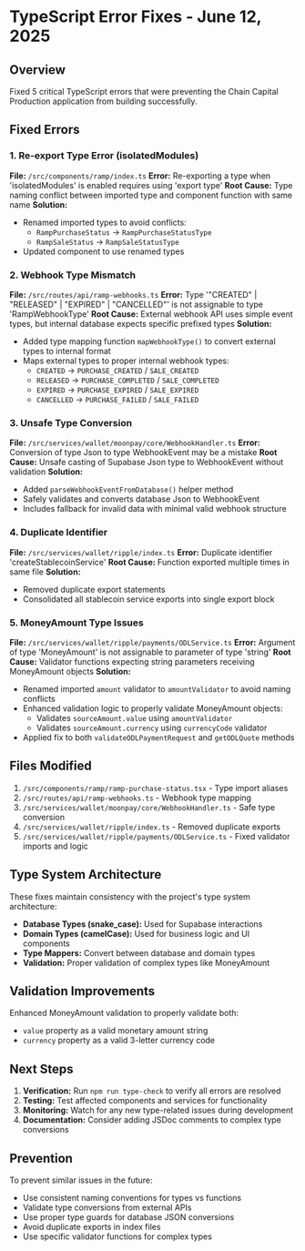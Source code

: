 # TypeScript Error Fixes - June 12, 2025

## Overview
Fixed 5 critical TypeScript errors that were preventing the Chain Capital Production application from building successfully.

## Fixed Errors

### 1. Re-export Type Error (isolatedModules)
**File:** `/src/components/ramp/index.ts`
**Error:** Re-exporting a type when 'isolatedModules' is enabled requires using 'export type'
**Root Cause:** Type naming conflict between imported type and component function with same name
**Solution:** 
- Renamed imported types to avoid conflicts:
  - `RampPurchaseStatus` → `RampPurchaseStatusType`
  - `RampSaleStatus` → `RampSaleStatusType`
- Updated component to use renamed types

### 2. Webhook Type Mismatch
**File:** `/src/routes/api/ramp-webhooks.ts`
**Error:** Type '"CREATED" | "RELEASED" | "EXPIRED" | "CANCELLED"' is not assignable to type 'RampWebhookType'
**Root Cause:** External webhook API uses simple event types, but internal database expects specific prefixed types
**Solution:**
- Added type mapping function `mapWebhookType()` to convert external types to internal format
- Maps external types to proper internal webhook types:
  - `CREATED` → `PURCHASE_CREATED` / `SALE_CREATED`
  - `RELEASED` → `PURCHASE_COMPLETED` / `SALE_COMPLETED`
  - `EXPIRED` → `PURCHASE_EXPIRED` / `SALE_EXPIRED`
  - `CANCELLED` → `PURCHASE_FAILED` / `SALE_FAILED`

### 3. Unsafe Type Conversion
**File:** `/src/services/wallet/moonpay/core/WebhookHandler.ts`
**Error:** Conversion of type Json to type WebhookEvent may be a mistake
**Root Cause:** Unsafe casting of Supabase Json type to WebhookEvent without validation
**Solution:**
- Added `parseWebhookEventFromDatabase()` helper method
- Safely validates and converts database Json to WebhookEvent
- Includes fallback for invalid data with minimal valid webhook structure

### 4. Duplicate Identifier
**File:** `/src/services/wallet/ripple/index.ts`
**Error:** Duplicate identifier 'createStablecoinService'
**Root Cause:** Function exported multiple times in same file
**Solution:**
- Removed duplicate export statements
- Consolidated all stablecoin service exports into single export block

### 5. MoneyAmount Type Issues
**File:** `/src/services/wallet/ripple/payments/ODLService.ts`
**Error:** Argument of type 'MoneyAmount' is not assignable to parameter of type 'string'
**Root Cause:** Validator functions expecting string parameters receiving MoneyAmount objects
**Solution:**
- Renamed imported `amount` validator to `amountValidator` to avoid naming conflicts
- Enhanced validation logic to properly validate MoneyAmount objects:
  - Validates `sourceAmount.value` using `amountValidator`
  - Validates `sourceAmount.currency` using `currencyCode` validator
- Applied fix to both `validateODLPaymentRequest` and `getODLQuote` methods

## Files Modified

1. `/src/components/ramp/ramp-purchase-status.tsx` - Type import aliases
2. `/src/routes/api/ramp-webhooks.ts` - Webhook type mapping
3. `/src/services/wallet/moonpay/core/WebhookHandler.ts` - Safe type conversion
4. `/src/services/wallet/ripple/index.ts` - Removed duplicate exports
5. `/src/services/wallet/ripple/payments/ODLService.ts` - Fixed validator imports and logic

## Type System Architecture

These fixes maintain consistency with the project's type system architecture:
- **Database Types (snake_case):** Used for Supabase interactions
- **Domain Types (camelCase):** Used for business logic and UI components
- **Type Mappers:** Convert between database and domain types
- **Validation:** Proper validation of complex types like MoneyAmount

## Validation Improvements

Enhanced MoneyAmount validation to properly validate both:
- `value` property as a valid monetary amount string
- `currency` property as a valid 3-letter currency code

## Next Steps

1. **Verification:** Run `npm run type-check` to verify all errors are resolved
2. **Testing:** Test affected components and services for functionality
3. **Monitoring:** Watch for any new type-related issues during development
4. **Documentation:** Consider adding JSDoc comments to complex type conversions

## Prevention

To prevent similar issues in the future:
- Use consistent naming conventions for types vs functions
- Validate type conversions from external APIs
- Use proper type guards for database JSON conversions
- Avoid duplicate exports in index files
- Use specific validator functions for complex types
